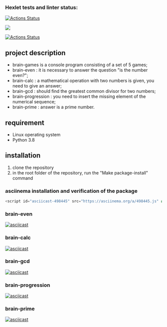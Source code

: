 ### Hexlet tests and linter status:
[![Actions Status](https://github.com/SouthUral/python-project-lvl1/workflows/hexlet-check/badge.svg)](https://github.com/SouthUral/python-project-lvl1/actions)

<a href="https://codeclimate.com/github/SouthUral/python-project-lvl1/maintainability"><img src="https://api.codeclimate.com/v1/badges/ac0617bf4f23e0fe6689/maintainability" /></a>

[![Actions Status](https://github.com/SouthUral/python-project-lvl1/workflows/lint_test/badge.svg)](https://github.com/SouthUral/python-project-lvl1/actions)


## project description
- brain-games is a console program consisting of a set of 5 games;
- brain-even : it is necessary to answer the question "is the number even?";
- brain-calc : a mathematical operation with two numbers is given, you need to give an answer;
- brain-gcd : should find the greatest common divisor for two numbers;
- brain-progression : you need to insert the missing element of the numerical sequence;
- brain-prime : answer is a prime number.


## requirement
- Linux operating system
- Python 3.8


## installation
1. clone the repository
2. in the root folder of the repository, run the "Make package-install" command


### asciinema installation and verification of the package
<!-- [![asciicast](https://asciinema.org/a/498445.svg)](https://asciinema.org/a/498445) -->
```javascript
<script id="asciicast-498445" src="https://asciinema.org/a/498445.js" async></script>
```

### brain-even
[![asciicast](https://asciinema.org/a/498447.svg)](https://asciinema.org/a/498447)

### brain-calc
[![asciicast](https://asciinema.org/a/498449.svg)](https://asciinema.org/a/498449)

### brain-gcd
[![asciicast](https://asciinema.org/a/498450.svg)](https://asciinema.org/a/498450)

### brain-progression
[![asciicast](https://asciinema.org/a/498451.svg)](https://asciinema.org/a/498451)

### brain-prime
[![asciicast](https://asciinema.org/a/498452.svg)](https://asciinema.org/a/498452)

